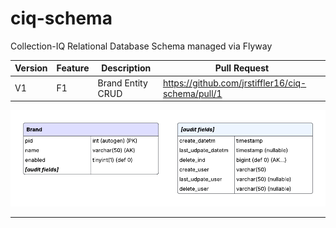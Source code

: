 # ciq-schema

Collection-IQ Relational Database Schema managed via Flyway

| Version | Feature | Description       | Pull Request                                      |
|---------|---------|-------------------|---------------------------------------------------|
| V1      | F1      | Brand Entity CRUD | https://github.com/jrstiffler16/ciq-schema/pull/1 |

![Collection IQ!](docs/erd/collection-iq-v1-brand-crud.png)

---
